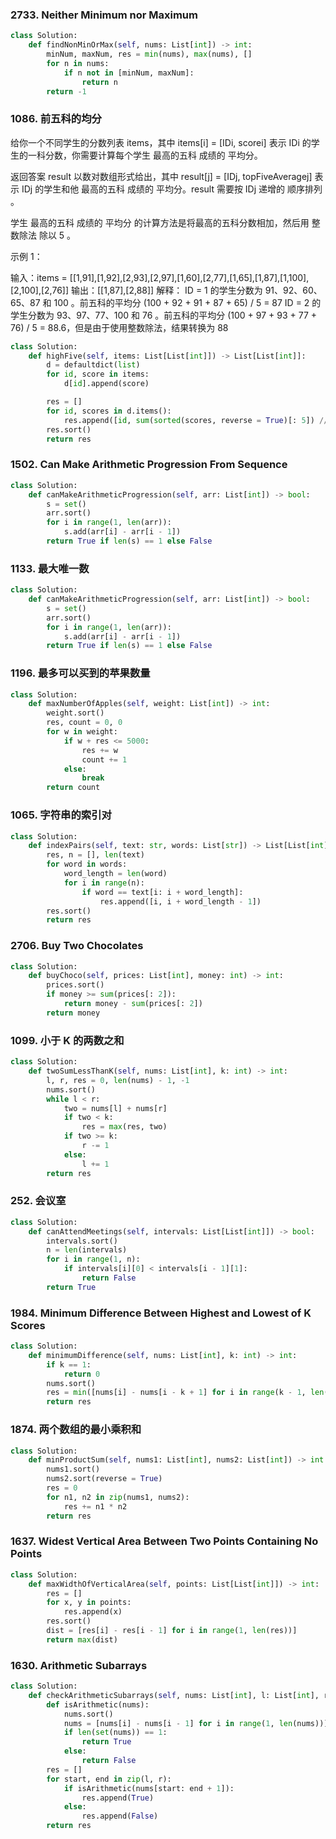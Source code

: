 ### 2733. Neither Minimum nor Maximum

```python
class Solution:
    def findNonMinOrMax(self, nums: List[int]) -> int:
        minNum, maxNum, res = min(nums), max(nums), []
        for n in nums:
            if n not in [minNum, maxNum]:
                return n
        return -1
```

### 1086. 前五科的均分

给你一个不同学生的分数列表 items，其中 items[i] = [IDi, scorei] 表示 IDi 的学生的一科分数，你需要计算每个学生 最高的五科 成绩的 平均分。

返回答案 result 以数对数组形式给出，其中 result[j] = [IDj, topFiveAveragej] 表示 IDj 的学生和他 最高的五科 成绩的 平均分。result 需要按 IDj  递增的 顺序排列 。

学生 最高的五科 成绩的 平均分 的计算方法是将最高的五科分数相加，然后用 整数除法 除以 5 。
 
示例 1：

输入：items = [[1,91],[1,92],[2,93],[2,97],[1,60],[2,77],[1,65],[1,87],[1,100],[2,100],[2,76]]
输出：[[1,87],[2,88]]
解释：
ID = 1 的学生分数为 91、92、60、65、87 和 100 。前五科的平均分 (100 + 92 + 91 + 87 + 65) / 5 = 87
ID = 2 的学生分数为 93、97、77、100 和 76 。前五科的平均分 (100 + 97 + 93 + 77 + 76) / 5 = 88.6，但是由于使用整数除法，结果转换为 88

```python
class Solution:
    def highFive(self, items: List[List[int]]) -> List[List[int]]:
        d = defaultdict(list)
        for id, score in items:
            d[id].append(score)

        res = []
        for id, scores in d.items():
            res.append([id, sum(sorted(scores, reverse = True)[: 5]) // 5])
        res.sort()
        return res
```

### 1502. Can Make Arithmetic Progression From Sequence

```python
class Solution:
    def canMakeArithmeticProgression(self, arr: List[int]) -> bool:
        s = set()
        arr.sort()
        for i in range(1, len(arr)):
            s.add(arr[i] - arr[i - 1])
        return True if len(s) == 1 else False
```

### 1133. 最大唯一数

```python
class Solution:
    def canMakeArithmeticProgression(self, arr: List[int]) -> bool:
        s = set()
        arr.sort()
        for i in range(1, len(arr)):
            s.add(arr[i] - arr[i - 1])
        return True if len(s) == 1 else False
```

### 1196. 最多可以买到的苹果数量

```python
class Solution:
    def maxNumberOfApples(self, weight: List[int]) -> int:
        weight.sort()
        res, count = 0, 0
        for w in weight:
            if w + res <= 5000:
                res += w
                count += 1
            else:
                break
        return count
```

### 1065. 字符串的索引对

```python
class Solution:
    def indexPairs(self, text: str, words: List[str]) -> List[List[int]]:
        res, n = [], len(text)
        for word in words:
            word_length = len(word)
            for i in range(n):
                if word == text[i: i + word_length]:
                    res.append([i, i + word_length - 1])
        res.sort()
        return res
```

### 2706. Buy Two Chocolates

```python
class Solution:
    def buyChoco(self, prices: List[int], money: int) -> int:
        prices.sort()
        if money >= sum(prices[: 2]):
            return money - sum(prices[: 2])
        return money
```

### 1099. 小于 K 的两数之和

```python
class Solution:
    def twoSumLessThanK(self, nums: List[int], k: int) -> int:
        l, r, res = 0, len(nums) - 1, -1
        nums.sort()
        while l < r:
            two = nums[l] + nums[r]
            if two < k:
                res = max(res, two)
            if two >= k:
                r -= 1
            else:
                l += 1
        return res
```

### 252. 会议室

```python
class Solution:
    def canAttendMeetings(self, intervals: List[List[int]]) -> bool:
        intervals.sort()
        n = len(intervals)
        for i in range(1, n):
            if intervals[i][0] < intervals[i - 1][1]:
                return False
        return True
```

### 1984. Minimum Difference Between Highest and Lowest of K Scores

```python
class Solution:
    def minimumDifference(self, nums: List[int], k: int) -> int:
        if k == 1:
            return 0
        nums.sort()
        res = min([nums[i] - nums[i - k + 1] for i in range(k - 1, len(nums))])
        return res
```

### 1874. 两个数组的最小乘积和

```python
class Solution:
    def minProductSum(self, nums1: List[int], nums2: List[int]) -> int:
        nums1.sort()
        nums2.sort(reverse = True)
        res = 0
        for n1, n2 in zip(nums1, nums2):
            res += n1 * n2
        return res
```

### 1637. Widest Vertical Area Between Two Points Containing No Points

```python
class Solution:
    def maxWidthOfVerticalArea(self, points: List[List[int]]) -> int:
        res = []
        for x, y in points:
            res.append(x)
        res.sort()
        dist = [res[i] - res[i - 1] for i in range(1, len(res))]
        return max(dist)
```

### 1630. Arithmetic Subarrays

```python
class Solution:
    def checkArithmeticSubarrays(self, nums: List[int], l: List[int], r: List[int]) -> List[bool]:
        def isArithmetic(nums):
            nums.sort()
            nums = [nums[i] - nums[i - 1] for i in range(1, len(nums))]
            if len(set(nums)) == 1:
                return True
            else:
                return False
        res = []
        for start, end in zip(l, r):
            if isArithmetic(nums[start: end + 1]):
                res.append(True)
            else:
                res.append(False)
        return res
```